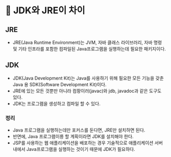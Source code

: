 # 🥕 JDK와 JRE이 차이

## JRE
- JRE(Java Runtime Environment)는 JVM, 자바 클래스 라이브러리, 자바 명령 및 기타 인프라를 포함한 컴파일된 Java프로그램을 실행하는데 필요한 패키지이다.

## JDK
- JDK(Java Development Kit)는 Java를 사용하기 위해 필요한 모든 기능을 갖춘 Java 용 SDK(Software Development Kit)이다.
- JRE에 있는 모든 것뿐만 아니라 컴팡이러(javac)와 jdb, javadoc과 같은 도구도 있다.
- JDK는 프로그램을 생성하고 컴파일 할 수 있다.

### 정리
- Java 프로그램을 실행하는데만 포커스를 둔다면, JRE만 설치하면 된다.
- 반면에, Java 프로그램이릉 할 계획이라면 JDK를 설치해야 한다.
- JSP를 사용하는 웹 애플리케이션을 배포하는 경우 기술적으로 애플리케이션 서버 내에서 Java프로그램을 실행하는 것이기 때문에 JDK가 필요하다.
